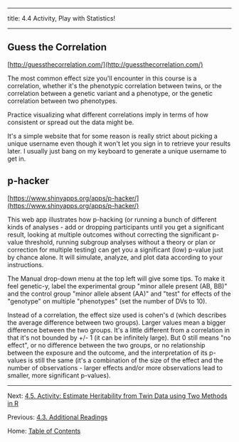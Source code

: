 ----------

title: 4.4 Activity, Play with Statistics!

----------

## Guess the Correlation

[http://guessthecorrelation.com/](http://guessthecorrelation.com/)

The most common effect size you'll encounter in this course is a correlation, whether it's the phenotypic correlation between twins, or the correlation between a genetic variant and a phenotype, or the genetic correlation between two phenotypes. 

Practice visualizing what different correlations imply in terms of how consistent or spread out the data might be.

It's a simple website that for some reason is really strict about picking a unique username even though it won't let you sign in to retrieve your results later. I usually just bang on my keyboard to generate a unique username to get in.

## p-hacker

[https://www.shinyapps.org/apps/p-hacker/](https://www.shinyapps.org/apps/p-hacker/)

This web app illustrates how p-hacking (or running a bunch of different kinds of analyses - add or dropping participants until you get a significant result, looking at multiple outcomes without correcting the significant p-value threshold, running subgroup analyses without a theory or plan or correction for multiple testing) can get you a significant (low) p-value just by chance alone. It will simulate, analyze, and plot data according to your instructions.

The Manual drop-down menu at the top left will give some tips. To make it feel genetic-y, label the experimental group "minor allele present (AB, BB)" and the control group "minor allele absent (AA)" and "test" for effects of the "genotype" on multiple "phenotypes" (set the number of DVs to 10). 

Instead of a correlation, the effect size used is cohen's d (which describes the average difference between two groups). Larger values mean a bigger difference between the two groups. It's a little different from a correlation in that it's not bounded by +/- 1 (it can be infinitely large). But 0 still means "no effect", or no difference between the two groups, or no relationship between the exposure and the outcome, and the interpretation of its p-values is still the same (it's a combination of the size of the effect and the number of observations - larger effects and/or more observations lead to smaller, more significant p-values).

------

Next: [4.5. Activity: Estimate Heritability from Twin Data using Two Methods in R](4.5_activity_estimate_twin_heritability_two_ways.md)

Previous: [4.3. Additional Readings](4.3_readings.md)

Home: [Table of Contents](../README.md)

